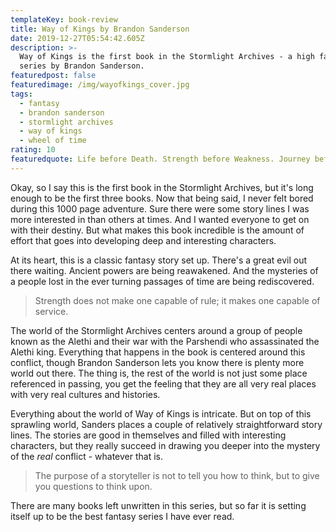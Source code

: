 ```yaml
---
templateKey: book-review
title: Way of Kings by Brandon Sanderson
date: 2019-12-27T05:54:42.605Z
description: >-
  Way of Kings is the first book in the Stormlight Archives - a high fantasy
  series by Brandon Sanderson.
featuredpost: false
featuredimage: /img/wayofkings_cover.jpg
tags:
  - fantasy
  - brandon sanderson
  - stormlight archives
  - way of kings
  - wheel of time
rating: 10
featuredquote: Life before Death. Strength before Weakness. Journey before Destination.
---
```

Okay, so I say this is the first book in the Stormlight Archives, but it's long enough to be the first three books. Now that being said, I never felt bored during this 1000 page adventure. Sure there were some story lines I was more interested in than others at times. And I wanted everyone to get on with their destiny. But what makes this book incredible is the amount of effort that goes into developing deep and interesting characters.

At its heart, this is a classic fantasy story set up. There's a great evil out there waiting. Ancient powers are being reawakened. And the mysteries of a people lost in the ever turning passages of time are being rediscovered. 

> Strength does not make one capable of rule; it makes one capable of service.

The world of the Stormlight Archives centers around a group of people known as the Alethi and their war with the Parshendi who assassinated the Alethi king. Everything that happens in the book is centered around this conflict, though Brandon Sanderson lets you know there is plenty more world out there. The thing is, the rest of the world is not just some place referenced in passing, you get the feeling that they are all very real places with very real cultures and histories.

Everything about the world of Way of Kings is intricate. But on top of this sprawling world, Sanders places a couple of relatively straightforward story lines. The stories are good in themselves and filled with interesting characters, but they really succeed in drawing you deeper into the mystery of the _real_ conflict - whatever that is.

> The purpose of a storyteller is not to tell you how to think, but to give you questions to think upon.

There are many books left unwritten in this series, but so far it is setting itself up to be the best fantasy series I have ever read.
